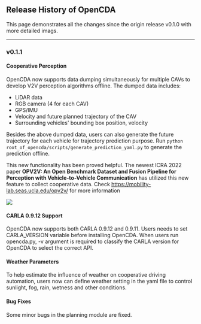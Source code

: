 ## Release History of OpenCDA
This page demonstrates all the changes since the origin release v0.1.0 with more detailed imags.

---
### v0.1.1
#### Cooperative Perception
OpenCDA now supports data dumping simultaneously for multiple CAVs to develop V2V perception 
algorithms offline. The dumped data includes: 
- LiDAR data
- RGB camera (4 for each CAV)
- GPS/IMU
- Velocity and future planned trajectory of the CAV
- Surrounding vehicles' bounding box position, velocity <br>

Besides the above dumped data, users can also generate the future trajectory for each 
vehicle for trajectory prediction purpose. Run `python root_of_opencda/scripts/generate_prediction_yaml.py`
to generate the prediction offline.

This new functionality has been proved helpful. The newest ICRA 2022 paper <strong>OPV2V: An Open Benchmark Dataset and Fusion Pipeline for Perception with Vehicle-to-Vehicle Communication</strong>
has utilized this new feature to collect cooperative data. Check https://mobility-lab.seas.ucla.edu/opv2v/ for more information

![](images/opv2v.png )

#### CARLA 0.9.12 Support
OpenCDA now supports both CARLA 0.9.12 and 0.9.11. Users needs to set CARLA_VERSION variable before
installing OpenCDA. When users run opencda.py, -v argument is required to classify the CARLA version for
OpenCDA to select the correct API.

#### Weather Parameters
To help estimate the influence of weather on cooperative driving automation, users now can 
define weather setting in the yaml file to control sunlight, fog, rain, wetness and other conditions.

#### Bug Fixes
Some minor bugs in the planning module are fixed.